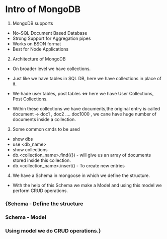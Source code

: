 # Intro of MongoDB

1. MongoDB supports 

  - No-SQL Document Based Database
  - Strong Support for Aggregation pipes
  - Works on BSON format
  - Best for Node Applications

2. Architecture of MongoDB

  - On broader level we have collections.

  - Just like we have tables in SQL DB, here we have collections in place of it.

  - We hade user tables, post tables <=> here we have User Collections, Post Collections.

  - Within these collections we have documents,the original entry is called document -> doc1 , doc2 .... doc1000 , we cane have huge number of documents inside a collection.

3. Some common cmds to be used

  - show dbs
  - use <db_name>
  - show collections
  - db.<collection_name>.find({}) - will give us an array of documents stored inside this collection.
  - db.<collection_name>.insert() - To create new entries

4. We have a Schema in mongoose in which we define the structure.

  - With the help of this Schema we make a Model and using this model we perform CRUD operations.

  ### {Schema - Define the structure
  ### Schema - Model
  ### Using model we do CRUD operations.}

